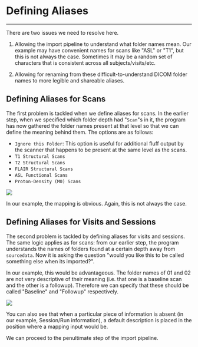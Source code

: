 # Defining Aliases

---

There are two issues we need to resolve here. 

1. Allowing the import pipeline to understand what folder names mean. Our example may have convenient names for scans like "ASL" or "T1", but this is not always the case. Sometimes it may be a random set of characters that is consistent across all subjects/visits/etc.

2. Allowing for renaming from these difficult-to-understand DICOM folder names to more legible and shareable aliases.

## Defining Aliases for Scans

The first problem is tackled when we define aliases for scans. In the earlier step, when we specified which folder depth had "`Scan`"s in it, the program has now gathered the folder names present at that level so that we can define the meaning behind them. The options are as follows:

- `Ignore this Folder`: This option is useful for additional fluff output by the scanner that happens to be present at the same level as the scans.
- `T1 Structural Scans`
- `T2 Structural Scans`
- `FLAIR Structural Scans`
- `ASL Functional Scans`
- `Proton-Density (M0) Scans`

<img src="../../../assets/img/Tutorial/Import/2_Define_Aliases/Import_DefineAliases_ScanAliases.png">

In our example, the mapping is obvious. Again, this is not always the case.

## Defining Aliases for Visits and Sessions

The second problem is tackled by defining aliases for visits and sessions. The same logic applies as for scans: from our earlier step, the program understands the names of folders found at a certain depth away from `sourcedata`. Now it is asking the question "would you like this to be called something else when its imported?".

In our example, this would be advantageous. The folder names of 01 and 02 are not very descriptive of their meaning (i.e. that one is a baseline scan and the other is a followup). Therefore we can specify that these should be called "Baseline" and "Followup" respectively.

<img src="../../../assets/img/Tutorial/Import/2_Define_Aliases/Import_DefineAliases_VisitAliases.png">

You can also see that when a particular piece of information is absent (in our example, Session/Run information), a default description is placed in the position where a mapping input would be.

We can proceed to the penultimate step of the import pipeline.
